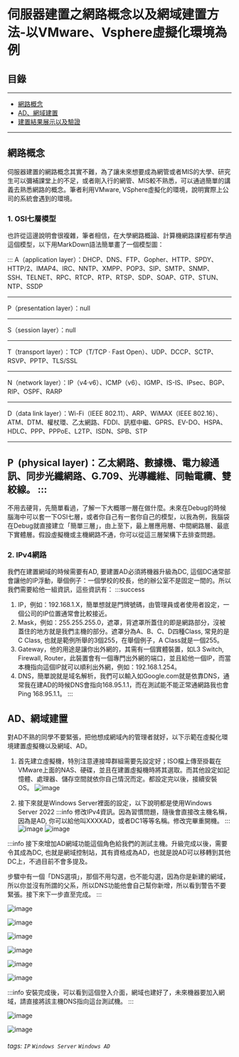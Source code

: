 # 伺服器建置之網路概念以及網域建置方法-以VMware、Vsphere虛擬化環境為例


## 目錄
---
- [網路概念](##網路概念)
- [AD、網域建置](##AD伺服器建置)
- [建置結果展示以及驗證](##建置結果展示以及驗證)
---

## 網路概念
伺服器建置的網路概念其實不難，為了讓未來想要成為網管或者MIS的大學、研究生可以彌補課堂上的不足，或者剛入行的網管、MIS較不熟悉，可以通過簡單的講義去熟悉網路的概念。筆者利用VMware, VSphere虛擬化的環境，說明實際上公司的系統會遇到的環境。
### 1. OSI七層模型
也許從這邊說明會很複雜，筆者相信，在大學網路概論、計算機網路課程都有學過這個模型，以下用MarkDown語法簡單畫了一個模型圖：

:::
A（application layer）：DHCP、DNS、FTP、Gopher、HTTP、SPDY、HTTP/2、IMAP4、IRC、NNTP、XMPP、POP3、SIP、SMTP、SNMP、SSH、TELNET、RPC、RTCP、RTP、RTSP、SDP、SOAP、GTP、STUN、NTP、SSDP

-----

P（presentation layer）：null

-----

S（session layer）：null

-----

T（transport layer）：TCP（T/TCP · Fast Open）、UDP、DCCP、SCTP、RSVP、PPTP、TLS/SSL

-----

N（network layer）：IP（v4·v6）、ICMP（v6）、IGMP、IS-IS、IPsec、BGP、RIP、OSPF、RARP

-----

D（data link layer）：Wi-Fi（IEEE 802.11）、ARP、WiMAX（IEEE 802.16）、ATM、DTM、權杖環、乙太網路、FDDI、訊框中繼、GPRS、EV-DO、HSPA、HDLC、PPP、PPPoE、L2TP、ISDN、SPB、STP

------

P  (physical layer)：乙太網路、數據機、電力線通訊、同步光纖網路、G.709、光導纖維、同軸電纜、雙絞線。
:::
------
不用去硬背，先簡單看過，了解一下大概哪一層在做什麼。未來在Debug的時候腦海中可以套一下OSI七層，或者你自己有一套你自己的模型，以我為例，我腦袋在Debug就直接建立「簡單三層」，由上至下，最上層應用層、中間網路層、最底下實體層。假設虛擬機或主機網路不通，你可以從這三層架構下去排查問題。

### 2. IPv4網路
我們在建置網域的時候需要有AD, 要建置AD必須將機器升級為DC, 這個DC通常部會讓他的IP浮動，舉個例子：一個學校的校長，他的辦公室不是固定一間的。所以我們需要給他一組資訊，這些資訊有：
:::success
1. IP，例如：192.168.1.X，簡單想就是門牌號碼，由管理員或者使用者設定，一個公司的IP位置通常會比較接近。
2. Mask，例如：255.255.255.0，遮罩，背遮罩所蓋住的即是網路部分，沒被蓋住的地方就是我們主機的部分。遮罩分為A、B、C、D四種Class, 常見的是C Class, 也就是範例所舉的3個255，在舉個例子，A Class就是一個255。
3. Gateway，他的用途是讓你出外網的，其需有一個實體裝置，如L3 Switch, Firewall, Router，此裝置會有一個專門出外網的端口，並且給他一個IP，而當本機指向這個IP就可以順利出外網，例如：192.168.1.254。
4. DNS，簡單說就是域名解析，我們可以輸入如Google.com就是依靠DNS，通常我在建AD的時候DNS會指向168.95.1.1，而在測試能不能正常通網路我也會Ping 168.95.1.1。
:::
## AD、網域建置
對AD不熟的同學不要緊張，把他想成網域內的管理者就好，以下示範在虛擬化環境建置虛擬機以及網域、AD。

1. 首先建立虛擬機，特別注意連接埠群組需要先設定好；ISO檔上傳至掛載在VMware上面的NAS、硬碟，並且在建置虛擬機時將其選取。而其他設定如記憶體、處理器、儲存空間就依你自己情況而定。都設定完以後，接續安裝OS。
![image](https://hackmd.io/_uploads/BJqQgOdfC.png)

2. 接下來就是Windows Server裡面的設定，以下說明都是使用Windows Server 2022
:::info
修改IPv4資訊。因為習慣問題，隨後會直接改主機名稱，因為是AD, 你可以給他叫XXXXAD，或者DC1等等名稱。修改完畢重開機。
:::
![image](https://hackmd.io/_uploads/HJOEfuOzC.png)
![image](https://hackmd.io/_uploads/SJxbQu_fA.png)

:::info
接下來增加AD網域功能這個角色給我們的測試主機。升級完成以後，需要令其成為DC, 也就是網域控制站，其有資格成為AD，也就是說AD可以移轉到其他DC上，不過目前不會多提及。

步驟中有一個「DNS選項」，那個不用勾選，也不能勾選，因為你是新建的網域，所以你並沒有所謂的父系，所以DNS功能他會自己幫你新增，所以看到警告不要緊張。接下來下一步直至完成。
:::

![image](https://hackmd.io/_uploads/rk4lNd_G0.png)

![image](https://hackmd.io/_uploads/rkyzBOOM0.png)

![image](https://hackmd.io/_uploads/S14Nr_dfC.png)

![image](https://hackmd.io/_uploads/B1vISdOMR.png)

![image](https://hackmd.io/_uploads/B1VvHdOGA.png)

![image](https://hackmd.io/_uploads/ByuUId_zR.png)

:::info
安裝完成後，可以看到這個登入介面，網域也建好了，未來機器要加入網域，請直接將該主機DNS指向這台測試機。
:::

![image](https://hackmd.io/_uploads/ry8Esduz0.png)

![image](https://hackmd.io/_uploads/Bk_Houuz0.png)

###### tags: `IP` `Windows Server` `Windows AD`
